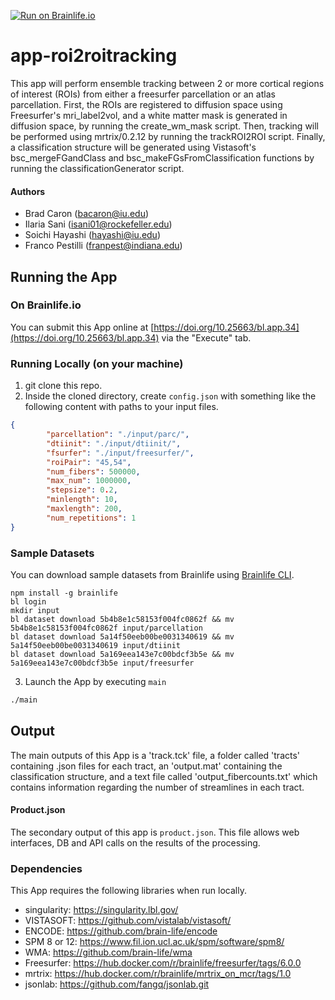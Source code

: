 [![Run on Brainlife.io](https://img.shields.io/badge/Brainlife-bl.app.1-blue.svg)](https://doi.org/10.25663/bl.app.1)

# app-roi2roitracking
This app will perform ensemble tracking between 2 or more cortical regions of interest (ROIs) from either a freesurfer parcellation or an atlas parcellation. First, the ROIs are registered to diffusion space using Freesurfer's mri_label2vol, and a white matter mask is generated in diffusion space, by running the create_wm_mask script. Then, tracking will be performed using mrtrix/0.2.12 by running the trackROI2ROI script. Finally, a classification structure will be generated using Vistasoft's bsc_mergeFGandClass and bsc_makeFGsFromClassification functions by running the classificationGenerator script.

#### Authors
- Brad Caron (bacaron@iu.edu)
- Ilaria Sani (isani01@rockefeller.edu)
- Soichi Hayashi (hayashi@iu.edu)
- Franco Pestilli (franpest@indiana.edu)

## Running the App 

### On Brainlife.io

You can submit this App online at [https://doi.org/10.25663/bl.app.34](https://doi.org/10.25663/bl.app.34) via the "Execute" tab.

### Running Locally (on your machine)

1. git clone this repo.
2. Inside the cloned directory, create `config.json` with something like the following content with paths to your input files.

```json
{
        "parcellation": "./input/parc/",
        "dtiinit": "./input/dtiinit/",
        "fsurfer": "./input/freesurfer/",
        "roiPair": "45,54",      
        "num_fibers": 500000,
        "max_num": 1000000,
        "stepsize": 0.2,
        "minlength": 10,
        "maxlength": 200,
        "num_repetitions": 1
}
```

### Sample Datasets

You can download sample datasets from Brainlife using [Brainlife CLI](https://github.com/brain-life/cli).

```
npm install -g brainlife
bl login
mkdir input
bl dataset download 5b4b8e1c58153f004fc0862f && mv 5b4b8e1c58153f004fc0862f input/parcellation
bl dataset download 5a14f50eeb00be0031340619 && mv 5a14f50eeb00be0031340619 input/dtiinit
bl dataset download 5a169eea143e7c00bdcf3b5e && mv 5a169eea143e7c00bdcf3b5e input/freesurfer

```


3. Launch the App by executing `main`

```bash
./main
```

## Output

The main outputs of this App is a 'track.tck' file, a folder called 'tracts' containing .json files for each tract, an 'output.mat' containing the classification structure, and a text file called 'output_fibercounts.txt' which contains information regarding the number of streamlines in each tract.

#### Product.json
The secondary output of this app is `product.json`. This file allows web interfaces, DB and API calls on the results of the processing. 

### Dependencies

This App requires the following libraries when run locally.

  - singularity: https://singularity.lbl.gov/
  - VISTASOFT: https://github.com/vistalab/vistasoft/
  - ENCODE: https://github.com/brain-life/encode
  - SPM 8 or 12: https://www.fil.ion.ucl.ac.uk/spm/software/spm8/
  - WMA: https://github.com/brain-life/wma
  - Freesurfer: https://hub.docker.com/r/brainlife/freesurfer/tags/6.0.0
  - mrtrix: https://hub.docker.com/r/brainlife/mrtrix_on_mcr/tags/1.0
  - jsonlab: https://github.com/fangq/jsonlab.git

